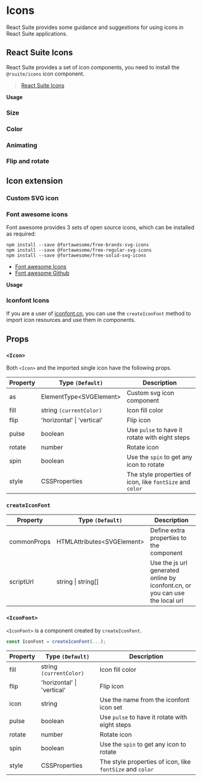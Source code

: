# Icons

React Suite provides some guidance and suggestions for using icons in React Suite applications.

## React Suite Icons

React Suite provides a set of icon components, you need to install the `@rsuite/icons` icon component.

> [React Suite Icons](../tools/icons)

<!--{include:(components/icon/fragments/install.md)}-->

**Usage**

<!--{include:(components/icon/fragments/import.md)}-->

### Size

<!--{include:`size.md`}-->

### Color

<!--{include:`color.md`}-->

### Animating

<!--{include:`spin.md`}-->

### Flip and rotate

<!--{include:`rotate.md`}-->

## Icon extension

### Custom SVG icon

<!--{include:`custom-svg.md`}-->

### Font awesome icons

Font awesome provides 3 sets of open source icons, which can be installed as required:

```
npm install --save @fortawesome/free-brands-svg-icons
npm install --save @fortawesome/free-regular-svg-icons
npm install --save @fortawesome/free-solid-svg-icons
```

- [Font awesome Icons](https://fontawesome.com/icons?d=listing&m=free)
- [Font awesome Github](https://github.com/FortAwesome/Font-Awesome/tree/master/js-packages/%40fortawesome)

**Usage**

<!--{include:`custom-font-awesome.md`}-->

### Iconfont Icons

If you are a user of [iconfont.cn](https://iconfont.cn), you can use the `createIconFont` method to import icon resources and use them in components.

<!--{include:`create-icon-font.md`}-->

## Props

### `<Icon>`

Both `<Icon>` and the imported single icon have the following props.

| Property | Type `(Default)`               | Description                                               |
| -------- | ------------------------------ | --------------------------------------------------------- |
| as       | ElementType&lt;SVGElement&gt;  | Custom svg icon component                                 |
| fill     | string `(currentColor)`        | Icon fill color                                           |
| flip     | 'horizontal' &#124; 'vertical' | Flip icon                                                 |
| pulse    | boolean                        | Use `pulse` to have it rotate with eight steps            |
| rotate   | number                         | Rotate icon                                               |
| spin     | boolean                        | Use the `spin` to get any icon to rotate                  |
| style    | CSSProperties                  | The style properties of icon, like `fontSize` and `color` |

### `createIconFont`

| Property    | Type `(Default)`                 | Description                                                                  |
| ----------- | -------------------------------- | ---------------------------------------------------------------------------- |
| commonProps | HTMLAttributes&lt;SVGElement&gt; | Define extra properties to the component                                     |
| scriptUrl   | string &#124; string[]           | Use the js url generated online by iconfont.cn, or you can use the local url |

### `<IconFont>`

`<IconFont>` is a component created by `createIconFont`.

```js
const IconFont = createIconFont(...);
```

| Property | Type `(Default)`               | Description                                               |
| -------- | ------------------------------ | --------------------------------------------------------- |
| fill     | string `(currentColor)`        | Icon fill color                                           |
| flip     | 'horizontal' &#124; 'vertical' | Flip icon                                                 |
| icon     | string                         | Use the name from the iconfont icon set                   |
| pulse    | boolean                        | Use `pulse` to have it rotate with eight steps            |
| rotate   | number                         | Rotate icon                                               |
| spin     | boolean                        | Use the `spin` to get any icon to rotate                  |
| style    | CSSProperties                  | The style properties of icon, like `fontSize` and `color` |
